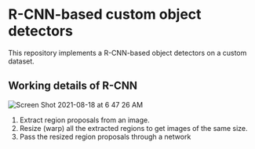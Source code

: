 # R-CNN-based custom object detectors
This repository implements a R-CNN-based object detectors on a custom dataset.
## Working details of R-CNN
![Screen Shot 2021-08-18 at 6 47 26 AM](https://user-images.githubusercontent.com/38284936/129805064-5b4c7a2b-b3a7-40cb-8571-9001a1d804fc.png)

1. Extract region proposals from an image.
2. Resize (warp) all the extracted regions to get images of the same size.
3. Pass the resized region proposals through a network 
